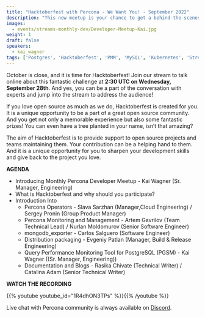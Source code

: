 ```yaml
---
title: "Hacktoberfest with Percona - We Want You! - September 2022"
description: "This new meetup is your chance to get a behind-the-scenes view and to directly interact in person with our engineers. We’ll discuss development practices, tools, projects, frameworks, and many more engineering-focused topics that we are working on at Percona."
images:
  - events/streams-monthly-dev/Developer-Meetup-Kai.jpg
weight: 1
draft: false
speakers:
  - kai_wagner
tags: ['Postgres', 'Hacktoberfest', 'PMM', 'MySQL', 'Kubernetes', 'Stream']
---
```


October is close, and it is time for Hacktoberfest! Join our stream to talk online about this fantastic challenge at **2:30 UTC on Wednesday, September 28th**. And yes, you can be a part of the conversation with experts and jump into the stream to address the audience! 

If you love open source as much as we do, Hacktoberfest is created for you. It is a unique opportunity to be a part of a great open source community. And you get not only a memorable experience but also some fantastic prizes! You can even have a tree planted in your name, isn’t that amazing?

The aim of Hacktoberfest is to provide support to open source projects and teams maintaining them. Your contribution can be a helping hand to them. And it is a unique opportunity for you to sharpen your development skills and give back to the project you love. 


**AGENDA**

* Introducing Monthly Percona Developer Meetup - Kai Wagner (Sr. Manager, Engineering)
* What is Hacktoberfest and why should you participate?
* Introduction Into
  - Percona Operators - Slava Sarzhan (Manager,Cloud Engineering) / Sergey Pronin (Group Product Manager)
  - Percona Monitoring and Management - Artem Gavrilov (Team Technical Lead) / Nurlan Moldomurov (Senior Software Engineer)
  - mongodb_exporter - Carlos Salguero (Software Engineer)
  - Distribution packaging - Evgeniy Patlan (Manager, Build & Release Engineering)
  - Query Performance Monitoring Tool for PostgreSQL (PGSM) - Kai Wagner ((Sr. Manager, Engineering))
  - Documentation and Blogs - Rasika Chivate (Technical Writer) / Catalina Adam (Senior Technical Writer)
 

**WATCH THE RECORDING**

{{% youtube youtube_id="1R4dhON3TPs" %}}{{% /youtube %}}

Live chat with Percona community is always available on [Discord](http://per.co.na/discord).

 

